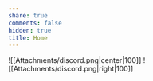 ```yaml
---
share: true
comments: false
hidden: true
title: Home
---
```



![[Attachments/discord.png|center|100]]
![[Attachments/discord.png|right|100]]